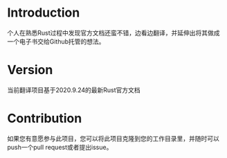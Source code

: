# Introduction

个人在熟悉Rust过程中发现官方文档还蛮不错，边看边翻译，并延伸出将其做成一个电子书交给Github托管的想法。

# Version

当前翻译项目基于2020.9.24的最新Rust官方文档

# Contribution

如果您有意愿参与此项目，您可以将此项目克隆到您的工作目录里，并随时可以push一个pull request或者提出issue。